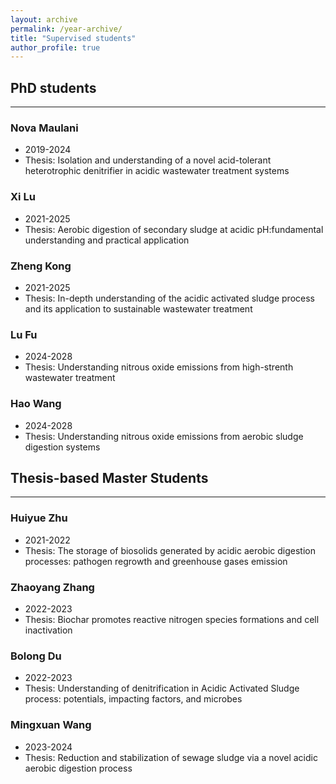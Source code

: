 ```yaml
---
layout: archive
permalink: /year-archive/
title: "Supervised students"
author_profile: true
---
```




## PhD students
---

### **Nova Maulani**
* 2019-2024
* Thesis: Isolation and understanding of a novel acid-tolerant heterotrophic denitrifier in acidic wastewater treatment systems


### **Xi Lu**
* 2021-2025
* Thesis: Aerobic digestion of secondary sludge at acidic pH:fundamental understanding and practical application

### **Zheng Kong**
* 2021-2025
* Thesis: In-depth understanding of the acidic activated sludge process and its application to sustainable wastewater treatment

### **Lu Fu**
* 2024-2028
* Thesis: Understanding nitrous oxide emissions from high-strenth wastewater treatment

### **Hao Wang**
* 2024-2028
* Thesis: Understanding nitrous oxide emissions from aerobic sludge digestion systems

## Thesis-based Master Students
---

### **Huiyue Zhu**
* 2021-2022
* Thesis: The storage of biosolids generated by acidic aerobic digestion processes: pathogen regrowth and greenhouse gases emission


### **Zhaoyang Zhang**
* 2022-2023
* Thesis: Biochar promotes reactive nitrogen species formations and cell inactivation

### **Bolong Du**
* 2022-2023
* Thesis: Understanding of denitrification in Acidic Activated Sludge process: potentials, impacting factors, and microbes

### **Mingxuan Wang**
* 2023-2024
* Thesis: Reduction and stabilization of sewage sludge 
via a novel acidic aerobic digestion process
